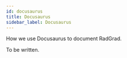 ```yaml
---
id: docusaurus
title: Docusaurus
sidebar_label: Docusaurus
---
```


How we use Docusaurus to document RadGrad. 

To be written.
